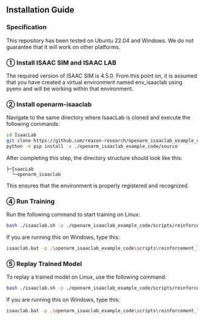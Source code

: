 ## Installation Guide

### Specification
This repository has been tested on Ubuntu 22.04 and Windows.
We do not guarantee that it will work on other platforms.

### ① Install ISAAC SIM and ISAAC LAB
The required version of ISAAC SIM is 4.5.0.
From this point on, it is assumed that you have created a virtual environment named env_isaaclab using pyenv and will be working within that environment.

### ② Install openarm-isaaclab
Navigate to the same directory where IsaacLab is cloned and execute the following commands:

```bash
cd IsaacLab
git clone https://github.com/reazon-research/openarm_isaaclab_example_code/tree/main
python -m pip install -e ./openarm_isaaclab_example_code/source
```

After completing this step, the directory structure should look like this:

```
├─IsaacLab
  └─openarm_isaaclab
```

This ensures that the environment is properly registered and recognized.

### ④ Run Training
Run the following command to start training on Linux:

```bash
bash ./isaaclab.sh -p ./openarm_isaaclab_example_code/scripts/reinforcement_learning/rsl_rl/train.py --task Isaac-Reach-OpenArm-v1 --num_envs 2048
```

If you are running this on Windows, type this:
```bash
isaaclab.bat -p .\openarm_isaaclab_example_code\scripts\reinforcement_learning\rsl_rl\train.py --task Isaac-Reach-OpenArm-v1 --num_envs 2048
```

### ⑤ Replay Trained Model
To replay a trained model on Linux, use the following command:

```bash
bash ./isaaclab.sh -p ./openarm_isaaclab_example_code/scripts/reinforcement_learning/rsl_rl/play.py --task Isaac-Reach-OpenArm-v1 --num_envs 64
```

If you are running this on Windows, type this:
```bash
isaaclab.bat -p .\openarm_isaaclab_example_code\scripts\reinforcement_learning\rsl_rl\play.py --task Isaac-Reach-OpenArm-v1 --num_envs 64
```
